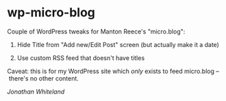 # wp-micro-blog

Couple of WordPress tweaks for Manton Reece's "micro.blog":

1. Hide Title from "Add new/Edit Post" screen (but actually make it a date)

1. Use custom RSS feed that doesn't have titles

Caveat: this is for my WordPress site which *only* exists to feed micro.blog – there's no other content.

*Jonathan Whiteland*
